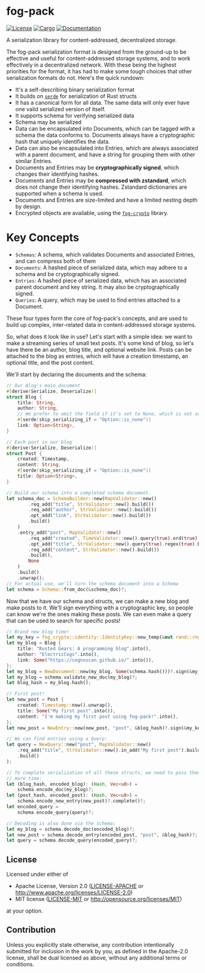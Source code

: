 # fog-pack

[![License](https://img.shields.io/badge/license-MIT%2FApache--2.0-blue.svg)](
https://github.com/Cognoscan/fog-pack)
[![Cargo](https://img.shields.io/crates/v/fog-pack.svg)](
https://crates.io/crates/fog-pack)
[![Documentation](https://docs.rs/fog-pack/badge.svg)](
https://docs.rs/fog-pack)

A serialization library for content-addressed, decentralized storage.

The fog-pack serialization format is designed from the ground-up to be effective and useful for
content-addressed storage systems, and to work effectively in a decentralized network. With
these being the highest priorities for the format, it has had to make some tough choices that
other serialization formats do not. Here's the quick rundown:

- It's a self-describing binary serialization format
- It builds on [`serde`](https://serde.rs/) for serialization of Rust structs
- It has a canonical form for all data. The same data will only ever have one valid serialized
    version of itself.
- It supports schema for verifying serialized data
- Schema may be serialized
- Data can be encapsulated into Documents, which can be tagged with a schema the data conforms
    to. Documents always have a cryptographic hash that uniquely identifies the data.
- Data can also be encapsulated into Entries, which are always associated with a parent
    document, and have a string for grouping them with other similar Entries.
- Documents and Entries may be **cryptographically signed**, which changes their identifying
    hashes.
- Documents and Entries may be **compressed with zstandard**, which does not change their
    identifying hashes. Zstandard dictionaries are supported when a schema is used.
- Documents and Entries are size-limited and have a limited nesting depth by design.
- Encrypted objects are available, using the
    [`fog-crypto`](https://crates.io/crates/fog-crypto) library.

# Key Concepts

- `Schemas`: A schema, which validates Documents and associated Entries, and can
    compress both of them
- `Documents`: A hashed piece of serialized data, which may adhere to a schema and
    be cryptographically signed.
- `Entries`: A hashed piece of serialized data, which has an associated parent
    document and key string. It may also be cryptographically signed.
- `Queries`: A query, which may be used to find entries attached to a Document.

These four types form the core of fog-pack's concepts, and are used to build up complex,
inter-related data in content-addressed storage systems.

So, what does it look like in use? Let's start with a simple idea: we want to make a streaming
series of small text posts. It's some kind of blog, so let's have there be an author, blog
title, and optional website link. Posts can be attached to the blog as entries, which will have
a creation timestamp, an optional title, and the post content.

We'll start by declaring the documents and the schema:

```rust
// Our Blog's main document
#[derive(Serialize, Deserialize)]
struct Blog {
    title: String,
    author: String,
    // We prefer to omit the field if it's set to None, which is not serde's default
    #[serde(skip_serializing_if = "Option::is_none")]
    link: Option<String>,
}

// Each post in our blog
#[derive(Serialize, Deserialize)]
struct Post {
    created: Timestamp,
    content: String,
    #[serde(skip_serializing_if = "Option::is_none")]
    title: Option<String>,
}

// Build our schema into a completed schema document.
let schema_doc = SchemaBuilder::new(MapValidator::new()
        .req_add("title", StrValidator::new().build())
        .req_add("author", StrValidator::new().build())
        .opt_add("link", StrValidator::new().build())
        .build()
    )
    .entry_add("post", MapValidator::new()
        .req_add("created", TimeValidator::new().query(true).ord(true).build())
        .opt_add("title", StrValidator::new().query(true).regex(true).build())
        .req_add("content", StrValidator::new().build())
        .build(),
        None
    )
    .build()
    .unwrap();
// For actual use, we'll turn the schema document into a Schema
let schema = Schema::from_doc(&schema_doc)?;
```

Now that we have our schema and structs, we can make a new blog and make posts to it. We'll
sign everything with a cryptographic key, so people can know we're the ones making these posts.
We can even make a query that can be used to search for specific posts!

```rust
// Brand new blog time!
let my_key = fog_crypto::identity::IdentityKey::new_temp(&mut rand::rngs::OsRng);
let my_blog = Blog {
    title: "Rusted Gears: A programming blog".into(),
    author: "ElectricCogs".into(),
    link: Some("https://cognoscan.github.io/".into()),
};
let my_blog = NewDocument::new(my_blog, Some(schema.hash()))?.sign(&my_key)?;
let my_blog = schema.validate_new_doc(my_blog)?;
let blog_hash = my_blog.hash();

// First post!
let new_post = Post {
    created: Timestamp::now().unwrap(),
    title: Some("My first post".into()),
    content: "I'm making my first post using fog-pack!".into(),
};
let new_post = NewEntry::new(new_post, "post", &blog_hash)?.sign(&my_key)?;

// We can find entries using a Query:
let query = NewQuery::new("post", MapValidator::new()
    .req_add("title", StrValidator::new().in_add("My first post").build())
    .build()
);

// To complete serialization of all these structs, we need to pass them through the schema one
// more time:
let (blog_hash, encoded_blog): (Hash, Vec<u8>) =
    schema.encode_doc(my_blog)?;
let (post_hash, encoded_post): (Hash, Vec<u8>) =
    schema.encode_new_entry(new_post)?.complete()?;
let encoded_query =
    schema.encode_query(query)?;

// Decoding is also done via the schema:
let my_blog = schema.decode_doc(encoded_blog)?;
let new_post = schema.decode_entry(encoded_post, "post", &blog_hash)?;
let query = schema.decode_query(encoded_query)?;
```

## License

Licensed under either of

- Apache License, Version 2.0
	([LICENSE-APACHE](LICENSE-APACHE) or http://www.apache.org/licenses/LICENSE-2.0)
- MIT license
	([LICENSE-MIT](LICENSE-MIT) or http://opensource.org/licenses/MIT)

at your option.

## Contribution

Unless you explicitly state otherwise, any contribution intentionally submitted
for inclusion in the work by you, as defined in the Apache-2.0 license, shall be
dual licensed as above, without any additional terms or conditions.

